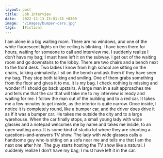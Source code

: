 ```yaml
---
layout: post
title:  Job Interview
date:   2022-12-13 15:01:35 +0300
image:  '/images/bumper-cars.jpg'
tags:   [Fiction]
---
```


I am alone in a big waiting room. There are no windows, and one of the white fluorescent lights on the ceiling is blinking. I have been there for hours, waiting for someone to call and interview me. I suddenly realize I don’t have my bag; I must have left it on the subway. I get out of the waiting room and go downstairs to the lobby. There are two chairs and a bench next to the front desk. Two ladies I know from high school are sitting on the chairs, talking animatedly. I sit on the bench and ask them if they have seen my bag. They stop both talking and smiling. One of them grabs something from the floor and gives it to me. It is my bag. I check nothing is missing and wonder if I should go back upstairs. A large man in a suit approaches me and tells me that the car that will take me to my interview is ready and waiting for me. I follow the man out of the building and to a red car. It takes me a few minutes to get inside, as the interior is quite narrow. Once inside, I notice it is completely round, like a bumper car, and the driver does drive it as if it was a bumper car. He takes me outside the city and to a large warehouse. When the car finally stops, a small young lady with wide glasses and a notepad welcomes me by name and takes me inside, to an open waiting area. It is some kind of studio lot where they are shooting a questions-and-answers TV show. The lady with wide glasses calls a handsome guy who is sitting on a sofa near me and tells me that I am the next one after him. The guy starts hosting the TV show like a natural. I suddenly realize I don’t have my bag; I must have left it in the car.
